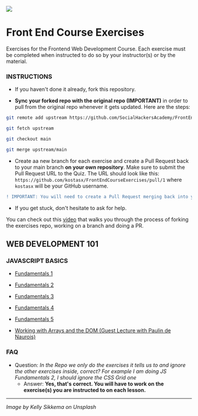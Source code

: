![](FE.jpg)

# Front End Course Exercises

Exercises for the Frontend Web Development Course. Each exercise must be completed when instructed to do so by your instructor(s) or by the material.

### INSTRUCTIONS

- If you haven't done it already, fork this repository.

- **Sync your forked repo with the original repo (IMPORTANT)** in order to pull from the original repo whenever it gets updated. Here are the steps:

```bash
git remote add upstream https://github.com/SocialHackersAcademy/FrontEndCourseExercises/  (Run this just once)

git fetch upstream

git checkout main

git merge upstream/main
```

- Create aa new branch for each exercise and create a Pull Request back to your main branch **on your own repository**. Make sure to submit the Pull Request URL to the Quiz.
The URL should look like this: `https://github.com/kostasx/FrontEndCourseExercises/pull/1` where `kostasx` will be your GitHub username.

```diff
! IMPORTANT: You will need to create a Pull Request merging back into your own repository's main branch and NOT the main repository (SocialHackersAcademy).
```

- If you get stuck, don't hesitate to ask for help.

You can check out this [video](https://www.youtube.com/watch?v=UGmEE-UDgWI) that walks you through the process of forking the exercises repo, working on a branch and doing a PR.

## WEB DEVELOPMENT 101

### JAVASCRIPT BASICS

- [Fundamentals 1](/Fundamentals%201)
- [Fundamentals 2](/Fundamentals%202)
- [Fundamentals 3](/Fundamentals%203)
- [Fundamentals 4](/Fundamentals%204)
- [Fundamentals 5](/Fundamentals%205)

- [Working with Arrays and the DOM (Guest Lecture with Paulin de Naurois)](/Working%20with%20Arrays%20and%20the%20DOM)

### FAQ

- Question: _In the Repo we only do the exercises it tells us to and ignore the other exercises inside, correct? For example I am doing JS Fundamentals 2, I should ignore the CSS Grid one_
  - Answer: **Yes, that's correct. You will have to work on the exercise(s) you are instructed to on each lesson.**

---

_Image by Kelly Sikkema on Unsplash_
